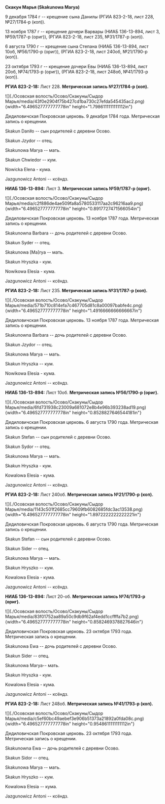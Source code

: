 **Скакун Марья (Skakunowa Marya)**

9 декабря 1784 г -- крещение сына Данилы (РГИА 823-2-18, лист 228,
№27/1784-р (коп)).

13 ноября 1787 г -- крещение дочери Варвары (НИАБ 136-13-894, лист 3,
№59/1787-р (ориг)), (РГИА 823-2-18, лист 235, №31/1787-р (коп)).

6 августа 1790 г -- крещение сына Степана (НИАБ 136-13-894, лист 10об,
№56/1790-р (ориг)), (РГИА 823-2-18, лист 240об, №21/1790-р (коп)).

23 октября 1793 г -- крещение дочери Евы (НИАБ 136-13-894, лист 20об,
№74/1793-р (ориг)), (РГИА 823-2-18, лист 248об, №41/1793-р (коп)).

**РГИА 823-2-18:** Лист 228. **Метрическая запись №27/1784-р (коп).**

![](./Осовская волость/Осово/Скакуны/Сыдор Марья/media/43f0e2904f75b427cd1ba730c27efda545435ac2.png){width="6.496527777777778in"
height="1.7986111111111112in"}

Дедиловичская Покровская церковь. 9 декабря 1784 года. Метрическая
запись о крещении.

Skakun Daniło -- сын родителей с деревни Осово.

Skakun Jzydor -- отец.

Skakunowa Marya -- мать.

Skakun Chwiedor -- кум.

Nowicka Elena - кума.

Jazgunowicz Antoni -- ксёндз.

**НИАБ 136-13-894:** Лист 3. **Метрическая запись №59/1787-р (ориг).**

![](./Осовская волость/Осово/Скакуны/Сыдор Марья/media/c2f886de4ae509fa8a5780533117aa2c96216aa9.png){width="6.496527777777778in"
height="0.8917727471566054in"}

Дедиловичская Покровская церковь. 13 ноября 1787 года. Метрическая
запись о крещении.

Skakunowna Barbara -- дочь родителей с деревни Осово.

Skakun Syder -- отец.

Skakunowa \[Ma\]rya -- мать.

Skakun Hryszka - кум.

Nowikowa Elesia - кума.

Jazgunowicz Antoni -- ксёндз.

**РГИА 823-2-18:** Лист 235. **Метрическая запись №31/1787-р (коп).**

![](./Осовская волость/Осово/Скакуны/Сыдор Марья/media/571b710c814efa7c467705d81c8a00097babfe4c.png){width="6.496527777777778in"
height="1.4916666666666667in"}

Дедиловичская Покровская церковь. 13 ноября 1787 года. Метрическая
запись о крещении.

Skakunowna Barbara -- дочь родителей с деревни Осово.

Skakun Jzydor -- отец.

Skakunowa Marya -- мать.

Skakun Hryszka -- кум.

Nowikowa Elesia - кума.

Jazgunowicz Antoni -- ксёндз.

**НИАБ 136-13-894:** Лист 10об. **Метрическая запись №56/1790-р
(ориг).**

![](./Осовская волость/Осово/Скакуны/Сыдор Марья/media/6fd731938c23009a681072e8b4e96b393238ad19.png){width="6.496527777777778in"
height="0.8528827646544181in"}

Дедиловичская Покровская церковь. 6 августа 1790 года. Метрическая
запись о крещении.

Skakun Stefan -- сын родителей с деревни Осово.

Skakun Sydor -- отец.

Skakunowa Marya -- мать.

Skakun Hryszka - кум.

Kowalowa Elesia - кума.

Jazgunowicz Antoni -- ксёндз.

**РГИА 823-2-18:** Лист 240об. **Метрическая запись №21/1790-р (коп).**

![](./Осовская волость/Осово/Скакуны/Сыдор Марья/media/1143c501f2685cc79609fb6082685fdc3ac13538.png){width="6.496527777777778in"
height="1.8972222222222221in"}

Дедиловичская Покровская церковь. 6 августа 1790 года. Метрическая
запись о крещении.

Skakun Stefan -- сын родителей с деревни Осово.

Skakun Sider -- отец.

Skakunowa Marya -- мать.

Skakun Hryszko -- кум.

Kowalowa Elesia - кума.

Jazgunowicz Antoni -- ксёндз.

**НИАБ 136-13-894:** Лист 20-об. **Метрическая запись №74/1793-р
(ориг).**

![](./Осовская волость/Осово/Скакуны/Сыдор Марья/media/83f01752aa89a50c9db9f62af4edd1ccffffa7b2.png){width="6.496527777777778in"
height="0.8582469378827646in"}

Дедиловичская Покровская церковь. 23 октября 1793 года. Метрическая
запись о крещении.

Skakunowa Ewa -- дочь родителей с деревни Осовo.

Skakun Sider -- отец.

Skakunowa Marya-- мать.

Skakun Hryszka - кум.

Kowalowa Elesia - кума.

Jazgunowicz Antoni -- ксёндз.

**РГИА 823-2-18:** Лист 248об. **Метрическая запись №41/1793-р (коп).**

![](./Осовская волость/Осово/Скакуны/Сыдор Марья/media/c5ef60bc49aebef3e906b51373a21892a0fda08c.png){width="6.496527777777778in"
height="0.9548611111111112in"}

Дедиловичская Покровская церковь. 23 октября 1793 года. Метрическая
запись о крещении.

Skakunowna Ewa -- дочь родителей с деревни Осово.

Skakun Sidor -- отец.

Skakunowa Marya -- мать.

Skakun Hryszko -- кум.

Kowalowa Elesia -- кума.

Jazgunowicz Antoni -- ксёндз.
